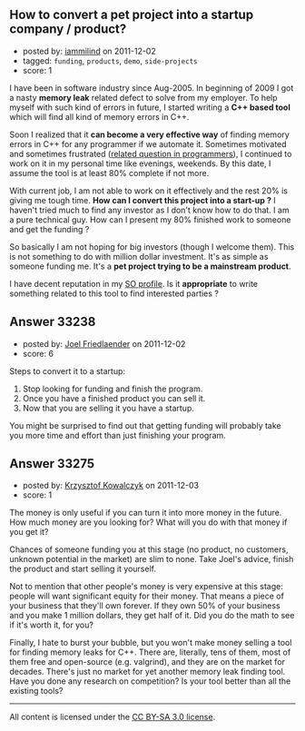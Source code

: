 ## How to convert a pet project into a startup company / product?

- posted by: [iammilind](https://stackexchange.com/users/-1/11703-iammilind) on 2011-12-02
- tagged: `funding`, `products`, `demo`, `side-projects`
- score: 1

I have been in software industry since Aug-2005. In beginning of 2009 I got a nasty **memory leak** related defect to solve from my employer. To help myself with such kind of errors in future, I started writing a **C++ based tool** which will find all kind of memory errors in C++.

Soon I realized that it **can become a very effective way** of finding memory errors in C++ for any programmer if we automate it. Sometimes motivated and sometimes frustrated ([related question in programmers](http://programmers.stackexchange.com/questions/89110/is-it-worth-writing-a-memory-error-detection-tool-for-c-these-days)), I continued to work on it in my personal time like evenings, weekends. By this date, I assume the tool is at least 80% complete if not more.

With current job, I am not able to work on it effectively and the rest 20% is giving me tough time. **How can I convert this project into a start-up ?** I haven't tried much to find any investor as I don't know how to do that. I am a pure technical guy. How can I present my 80% finished work to someone and get the funding ?

So basically I am not hoping for big investors (though I welcome them). This is not something to do with million dollar investment. It's as simple as someone funding me. It's a **pet project trying to be a mainstream product**.

I have decent reputation in my [SO profile](http://stackoverflow.com/questions/tagged/c%2b%2b). Is it **appropriate** to write something related to this tool to find interested parties ?


## Answer 33238

- posted by: [Joel Friedlaender](https://stackexchange.com/users/-1/5543-joel-friedlaender) on 2011-12-02
- score: 6

Steps to convert it to a startup:

 1. Stop looking for funding and finish the program.  
 2. Once you have a finished product you can sell it.
 3. Now that you are selling it you have a startup.

You might be surprised to find out that getting funding will probably take you more time and effort than just finishing your program.


## Answer 33275

- posted by: [Krzysztof Kowalczyk](https://stackexchange.com/users/-1/3945-krzysztof-kowalczyk) on 2011-12-03
- score: 1

The money is only useful if you can turn it into more money in the future. How much money are you looking for? What will you do with that money if you get it?

Chances of someone funding you at this stage (no product, no customers, unknown potential in the market) are slim to none. Take Joel's advice, finish the product and start selling it yourself.

Not to mention that other people's money is very expensive at this stage: people will want significant equity for their money. That means a piece of your business that they'll own forever. If they own 50% of your business and you make 1 million dollars, they get half of it. Did you do the math to see if it's worth it, for you?

Finally, I hate to burst your bubble, but you won't make money selling a tool for finding memory leaks for C++. There are, literally, tens of them, most of them free and open-source (e.g. valgrind), and they are on the market for decades. There's just no market for yet another memory leak finding tool. Have you done any research on competition? Is your tool better than all the existing tools?



---

All content is licensed under the [CC BY-SA 3.0 license](https://creativecommons.org/licenses/by-sa/3.0/).
